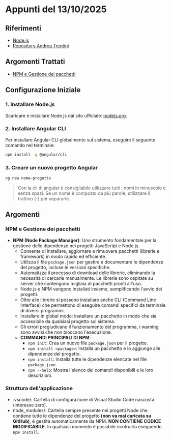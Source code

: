 # Appunti del 13/10/2025

## Riferimenti
- [Node.js](https://nodejs.org/)
- [Repository Andrea Trentini](https://github.com/andreatrentini/Corso-Angular-4Ci-2025-2026)

## Argomenti Trattati
- [NPM e Gestione dei pacchetti](#npm-e-gestione-dei-pacchetti)

## Configurazione Iniziale

### 1. Installare Node.js
Scaricare e installare Node.js dal sito ufficiale: [nodejs.org](https://nodejs.org).

### 2. Installare Angular CLI
Per installare Angular CLI globalmente sul sistema, eseguire il seguente comando nel terminale:

```bash
npm install -g @angular/cli
```

### 3. Creare un nuovo progetto Angular
```bash
ng new nome-progetto
```
> Con la cli di angular è consigliabile utilizzare tutti i nomi in minuscolo e senza spazi. Se un nome è composto da più parole, utilizzare il trattino (-) per separarle.

## Argomenti

### NPM e Gestione dei pacchetti
- **NPM (Node Package Manager)**: Uno strumento fondamentale per la gestione delle dipendenze nei progetti JavaScript e Node.js.
    - Consente di installare, aggiornare e rimuovere pacchetti (librerie e framework) in modo rapido ed efficiente.
    - Utilizza il file `package.json` per gestire e documentare le dipendenze del progetto, incluse le versioni specifiche.
    - Automatizza il processo di download delle librerie, eliminando la necessità di cercarle manualmente. Le librerie sono ospitate su server che contengono migliaia di pacchetti pronti all'uso.
    - Node.js e NPM vengono installati insieme, semplificando l'avvio dei progetti.
    - Oltre alle librerie si possono installare anche CLI (Command Line Interface) che permettono di eseguire comandi specifici da terminale di diversi programmi.
    - Installare in global mode: installare un pacchetto in modo che sia accessibile da qualsiasi progetto sul sistema.
    - Gli errori pregiudicano il funzionamento del programma, i warning sono avvisi che non bloccano l'esecuzione.
    - **COMMANDI PRINCIPALI DI NPM**:
        - `npm init`: Crea un nuovo file `package.json` per il progetto.
        - `npm install <package>`: Installa un pacchetto e lo aggiunge alle dipendenze del progetto.
        - `npm install`: Installa tutte le dipendenze elencate nel file `package.json`.
        - `npm --help`: Mostra l'elenco dei comandi disponibili e le loro descrizioni.

### Struttura dell'applicazione
- .vscode/: Cartella di configurazione di Visual Studio Code nascosta (interesse zero).
- node_modules/: Cartella sempre presente nei progetti Node che contiene tutte le dipendenze del progetto **(non va mai caricata su GitHub)**, è gestita automaticamente da NPM. **NON CONTIENE CODICE MODIFICABILE**. In qualsiasi momento è possibile ricotruirla eseguendo `npm install`.
